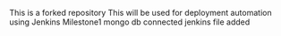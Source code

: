 This is a forked repository
This will be used for deployment automation using Jenkins
Milestone1 mongo db connected
jenkins file added